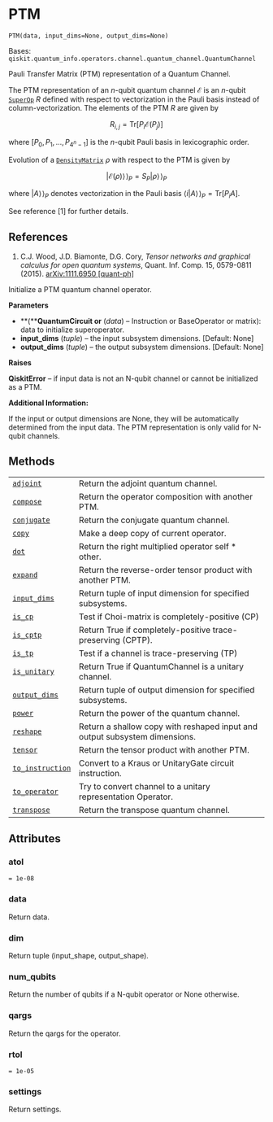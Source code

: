 # PTM

<span id="undefined" />

`PTM(data, input_dims=None, output_dims=None)`

Bases: `qiskit.quantum_info.operators.channel.quantum_channel.QuantumChannel`

Pauli Transfer Matrix (PTM) representation of a Quantum Channel.

The PTM representation of an $n$-qubit quantum channel $\mathcal{E}$ is an $n$-qubit [`SuperOp`](qiskit.quantum_info.SuperOp#qiskit.quantum_info.SuperOp "qiskit.quantum_info.SuperOp") $R$ defined with respect to vectorization in the Pauli basis instead of column-vectorization. The elements of the PTM $R$ are given by

$$
R_{i,j} = \mbox{Tr}\left[P_i \mathcal{E}(P_j) \right]
$$

where $[P_0, P_1, ..., P_{4^{n}-1}]$ is the $n$-qubit Pauli basis in lexicographic order.

Evolution of a [`DensityMatrix`](qiskit.quantum_info.DensityMatrix#qiskit.quantum_info.DensityMatrix "qiskit.quantum_info.DensityMatrix") $\rho$ with respect to the PTM is given by

$$
|\mathcal{E}(\rho)\rangle\!\rangle_P = S_P |\rho\rangle\!\rangle_P
$$

where $|A\rangle\!\rangle_P$ denotes vectorization in the Pauli basis $\langle i | A\rangle\!\rangle_P = \mbox{Tr}[P_i A]$.

See reference \[1] for further details.

## References

1.  C.J. Wood, J.D. Biamonte, D.G. Cory, *Tensor networks and graphical calculus for open quantum systems*, Quant. Inf. Comp. 15, 0579-0811 (2015). [arXiv:1111.6950 \[quant-ph\]](https://arxiv.org/abs/1111.6950)

Initialize a PTM quantum channel operator.

**Parameters**

*   \*\*(\*\***QuantumCircuit or** (*data*) – Instruction or BaseOperator or matrix): data to initialize superoperator.
*   **input\_dims** (*tuple*) – the input subsystem dimensions. \[Default: None]
*   **output\_dims** (*tuple*) – the output subsystem dimensions. \[Default: None]

**Raises**

**QiskitError** – if input data is not an N-qubit channel or cannot be initialized as a PTM.

**Additional Information:**

If the input or output dimensions are None, they will be automatically determined from the input data. The PTM representation is only valid for N-qubit channels.

## Methods

|                                                                                                                                            |                                                                            |
| ------------------------------------------------------------------------------------------------------------------------------------------ | -------------------------------------------------------------------------- |
| [`adjoint`](qiskit.quantum_info.PTM.adjoint#qiskit.quantum_info.PTM.adjoint "qiskit.quantum_info.PTM.adjoint")                             | Return the adjoint quantum channel.                                        |
| [`compose`](qiskit.quantum_info.PTM.compose#qiskit.quantum_info.PTM.compose "qiskit.quantum_info.PTM.compose")                             | Return the operator composition with another PTM.                          |
| [`conjugate`](qiskit.quantum_info.PTM.conjugate#qiskit.quantum_info.PTM.conjugate "qiskit.quantum_info.PTM.conjugate")                     | Return the conjugate quantum channel.                                      |
| [`copy`](qiskit.quantum_info.PTM.copy#qiskit.quantum_info.PTM.copy "qiskit.quantum_info.PTM.copy")                                         | Make a deep copy of current operator.                                      |
| [`dot`](qiskit.quantum_info.PTM.dot#qiskit.quantum_info.PTM.dot "qiskit.quantum_info.PTM.dot")                                             | Return the right multiplied operator self \* other.                        |
| [`expand`](qiskit.quantum_info.PTM.expand#qiskit.quantum_info.PTM.expand "qiskit.quantum_info.PTM.expand")                                 | Return the reverse-order tensor product with another PTM.                  |
| [`input_dims`](qiskit.quantum_info.PTM.input_dims#qiskit.quantum_info.PTM.input_dims "qiskit.quantum_info.PTM.input_dims")                 | Return tuple of input dimension for specified subsystems.                  |
| [`is_cp`](qiskit.quantum_info.PTM.is_cp#qiskit.quantum_info.PTM.is_cp "qiskit.quantum_info.PTM.is_cp")                                     | Test if Choi-matrix is completely-positive (CP)                            |
| [`is_cptp`](qiskit.quantum_info.PTM.is_cptp#qiskit.quantum_info.PTM.is_cptp "qiskit.quantum_info.PTM.is_cptp")                             | Return True if completely-positive trace-preserving (CPTP).                |
| [`is_tp`](qiskit.quantum_info.PTM.is_tp#qiskit.quantum_info.PTM.is_tp "qiskit.quantum_info.PTM.is_tp")                                     | Test if a channel is trace-preserving (TP)                                 |
| [`is_unitary`](qiskit.quantum_info.PTM.is_unitary#qiskit.quantum_info.PTM.is_unitary "qiskit.quantum_info.PTM.is_unitary")                 | Return True if QuantumChannel is a unitary channel.                        |
| [`output_dims`](qiskit.quantum_info.PTM.output_dims#qiskit.quantum_info.PTM.output_dims "qiskit.quantum_info.PTM.output_dims")             | Return tuple of output dimension for specified subsystems.                 |
| [`power`](qiskit.quantum_info.PTM.power#qiskit.quantum_info.PTM.power "qiskit.quantum_info.PTM.power")                                     | Return the power of the quantum channel.                                   |
| [`reshape`](qiskit.quantum_info.PTM.reshape#qiskit.quantum_info.PTM.reshape "qiskit.quantum_info.PTM.reshape")                             | Return a shallow copy with reshaped input and output subsystem dimensions. |
| [`tensor`](qiskit.quantum_info.PTM.tensor#qiskit.quantum_info.PTM.tensor "qiskit.quantum_info.PTM.tensor")                                 | Return the tensor product with another PTM.                                |
| [`to_instruction`](qiskit.quantum_info.PTM.to_instruction#qiskit.quantum_info.PTM.to_instruction "qiskit.quantum_info.PTM.to_instruction") | Convert to a Kraus or UnitaryGate circuit instruction.                     |
| [`to_operator`](qiskit.quantum_info.PTM.to_operator#qiskit.quantum_info.PTM.to_operator "qiskit.quantum_info.PTM.to_operator")             | Try to convert channel to a unitary representation Operator.               |
| [`transpose`](qiskit.quantum_info.PTM.transpose#qiskit.quantum_info.PTM.transpose "qiskit.quantum_info.PTM.transpose")                     | Return the transpose quantum channel.                                      |

## Attributes

<span id="undefined" />

### atol

`= 1e-08`

<span id="undefined" />

### data

Return data.

<span id="undefined" />

### dim

Return tuple (input\_shape, output\_shape).

<span id="undefined" />

### num\_qubits

Return the number of qubits if a N-qubit operator or None otherwise.

<span id="undefined" />

### qargs

Return the qargs for the operator.

<span id="undefined" />

### rtol

`= 1e-05`

<span id="undefined" />

### settings

Return settings.
